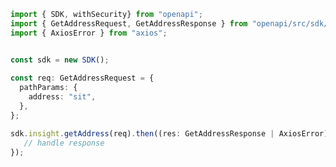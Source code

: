 <!-- Start SDK Example Usage -->
```typescript
import { SDK, withSecurity} from "openapi";
import { GetAddressRequest, GetAddressResponse } from "openapi/src/sdk/models/operations";
import { AxiosError } from "axios";


const sdk = new SDK();
    
const req: GetAddressRequest = {
  pathParams: {
    address: "sit",
  },
};

sdk.insight.getAddress(req).then((res: GetAddressResponse | AxiosError) => {
   // handle response
});
```
<!-- End SDK Example Usage -->